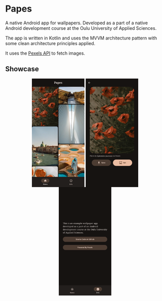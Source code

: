 # Papes
A native Android app for wallpapers. Developed as a part of a native Android
development course at the Oulu University of Applied Sciences.

The app is written in Kotlin and uses the MVVM architecture pattern with some
clean architecture principles applied.

It uses the [Pexels API](https://www.pexels.com/api/) to fetch images.

## Showcase
<div align="middle">
  <img align="top" src="screenshots/home_screen.png" width="33%" />
  <img align="top" src="screenshots/detail_screen.png" width="33%" />
  <img align="top" src="screenshots/info_screen.png" width="33%" />
</div>
